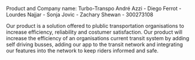 Product and Company name: Turbo-Transpo
    André Azzi      - 
    Diego Ferrot    - 
    Lourdes Najjar  - 
    Sonja Jovic     - 
    Zachary Shewan  - 300273108


Our product is a solution offered to plublic transportation organisations to increase efficiency, reliability and
costumer satisfaction. Our product will increase the efficiency of an organisations current transit system 
by adding self driving busses, adding our app to the transit network and integrating our features into the network to keep
riders informed and safe.

